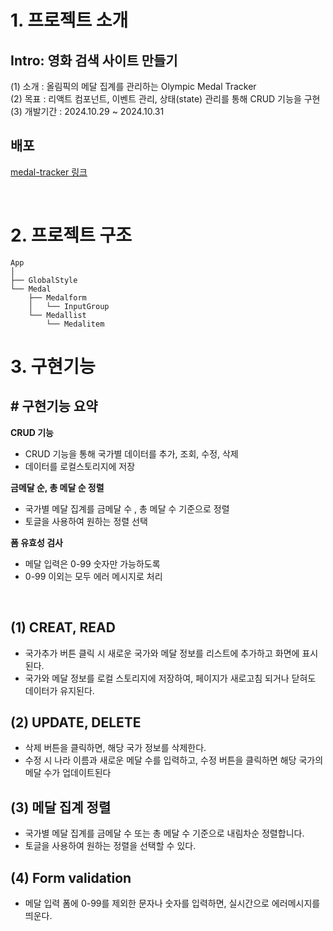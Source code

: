 # 1. 프로젝트 소개
## Intro: 영화 검색 사이트 만들기
(1) 소개 : 올림픽의 메달 집계를 관리하는 Olympic Medal Tracker <br>
(2) 목표 : 리액트 컴포넌트, 이벤트 관리, 상태(state) 관리를 통해 CRUD 기능을 구현 <br> 
(3) 개발기간 : 2024.10.29 ~ 2024.10.31

## 배포
[medal-tracker 링크](https://hyeonjy.github.io/medal-tracker)

<br>

# 2. 프로젝트 구조
```plaintext
App
│
├── GlobalStyle
└── Medal
    ├── Medalform
    │   └── InputGroup
    └── Medallist
        └── Medalitem
```

# 3. 구현기능
## # 구현기능 요약
**CRUD 기능**
- CRUD 기능을 통해 국가별 데이터를 추가, 조회, 수정, 삭제
- 데이터를 로컬스토리지에 저장

**금메달 순, 총 메달 순 정렬**
- 국가별 메달 집계를 금메달 수 , 총 메달 수 기준으로 정렬
- 토글을 사용하여 원하는 정렬 선택

**폼 유효성 검사**
- 메달 입력은 0-99 숫자만 가능하도록
- 0-99 이외는 모두 에러 메시지로 처리

<br>

## (1) CREAT, READ

- 국가추가 버튼 클릭 시 새로운 국가와 메달 정보를 리스트에 추가하고 화면에 표시된다.
- 국가와 메달 정보를 로컬 스토리지에 저장하여, 페이지가 새로고침 되거나 닫혀도 데이터가 유지된다.

## (2) UPDATE, DELETE
-  삭제 버튼을 클릭하면, 해당 국가 정보를 삭제한다.
-  수정 시 나라 이름과 새로운 메달 수를 입력하고, 수정 버튼을 클릭하면 해당 국가의 메달 수가 업데이트된다

## (3) 메달 집계 정렬
- 국가별 메달 집계를 금메달 수 또는 총 메달 수 기준으로 내림차순 정렬합니다.
- 토글을 사용하여 원하는 정렬을 선택할 수 있다.

## (4) Form validation

- 메달 입력 폼에 0-99를 제외한 문자나 숫자를 입력하면, 실시간으로 에러메시지를 띄운다.
